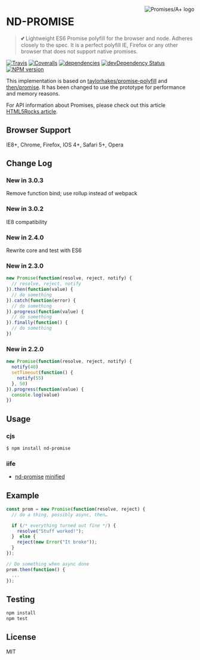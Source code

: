 <a href="http://promises-aplus.github.com/promises-spec"><img src="http://promises-aplus.github.com/promises-spec/assets/logo-small.png" align="right" alt="Promises/A+ logo" /></a>
# ND-PROMISE

> :two_hearts: Lightweight ES6 Promise polyfill for the browser and node. Adheres closely to the spec. It is a perfect polyfill IE, Firefox or any other browser that does not support native promises.

[![Travis](https://img.shields.io/travis/ndfront/nd-promise.svg?style=flat-square)](https://travis-ci.org/ndfront/nd-promise)
[![Coveralls](https://img.shields.io/coveralls/ndfront/nd-promise.svg?style=flat-square)](https://coveralls.io/github/ndfront/nd-promise)
[![dependencies](https://david-dm.org/ndfront/nd-promise.svg?style=flat-square)](https://david-dm.org/ndfront/nd-promise)
[![devDependency Status](https://david-dm.org/ndfront/nd-promise/dev-status.svg?style=flat-square)](https://david-dm.org/ndfront/nd-promise#info=devDependencies)
[![NPM version](https://img.shields.io/npm/v/nd-promise.svg?style=flat-square)](https://npmjs.org/package/nd-promise)

This implementation is based on [taylorhakes/promise-polyfill](https://github.com/taylorhakes/promise-polyfill) and [then/promise](https://github.com/then/promise). It has been changed to use the prototype for performance and memory reasons.

For API information about Promises, please check out this article [HTML5Rocks article](http://www.html5rocks.com/en/tutorials/es6/promises/).

## Browser Support

IE8+, Chrome, Firefox, IOS 4+, Safari 5+, Opera

## Change Log

### New in 3.0.3

Remove function bind; use rollup instead of webpack

### New in 3.0.2

IE8 compatibility

### New in 2.4.0

Rewrite core and test with ES6

### New in 2.3.0

``` js
new Promise(function(resolve, reject, notify) {
  // resolve, reject, notify
}).then(function(value) {
  // do something
}).catch(function(error) {
  // do something
}).progress(function(value) {
  // do something
}).finally(function() {
  // do something
})
```

### New in 2.2.0

``` js
new Promise(function(resolve, reject, notify) {
  notify(40)
  setTimeout(function() {
    notify(55)
  }, 50)
}).progress(function(value) {
  console.log(value)
})
```

## Usage

### cjs

``` bash
$ npm install nd-promise
```

### iife

- [nd-promise](index.js) [minified](index.min.js)

## Example

```js
const prom = new Promise(function(resolve, reject) {
  // do a thing, possibly async, then…

  if (/* everything turned out fine */) {
    resolve("Stuff worked!");
  }  else {
    reject(new Error("It broke"));
  }
});

// Do something when async done
prom.then(function() {
  ...
});
```

## Testing

``` bash
npm install
npm test
```

## License

MIT
